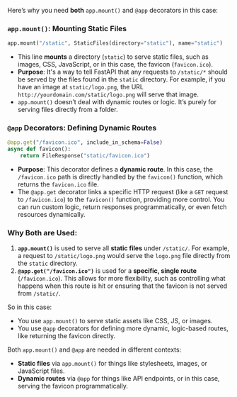 <!-- Ah, now I understand! You're referring to `app.mount("/static", StaticFiles(...))` and wondering why **both** `app` (the FastAPI instance) and the `@app` decorators are used. -->

Here’s why you need **both** `app.mount()` and `@app` decorators in this case:

### **`app.mount()`**: Mounting Static Files
```python
app.mount("/static", StaticFiles(directory="static"), name="static")
```
- This line **mounts** a directory (`static`) to serve static files, such as images, CSS, JavaScript, or in this case, the favicon (`favicon.ico`).
- **Purpose**: It's a way to tell FastAPI that any requests to `/static/*` should be served by the files found in the `static` directory. For example, if you have an image at `static/logo.png`, the URL `http://yourdomain.com/static/logo.png` will serve that image.
- `app.mount()` doesn’t deal with dynamic routes or logic. It’s purely for serving files directly from a folder.

### **`@app` Decorators**: Defining Dynamic Routes
```python
@app.get("/favicon.ico", include_in_schema=False)
async def favicon():
    return FileResponse("static/favicon.ico")
```
- **Purpose**: This decorator defines a **dynamic route**. In this case, the `/favicon.ico` path is directly handled by the `favicon()` function, which returns the `favicon.ico` file.
- The `@app.get` decorator links a specific HTTP request (like a `GET` request to `/favicon.ico`) to the `favicon()` function, providing more control. You can run custom logic, return responses programmatically, or even fetch resources dynamically.

### **Why Both are Used**:
1. **`app.mount()`** is used to serve all **static files** under `/static/`. For example, a request to `/static/logo.png` would serve the `logo.png` file directly from the `static` directory.
2. **`@app.get("/favicon.ico")`** is used for a **specific, single route** (`/favicon.ico`). This allows for more flexibility, such as controlling what happens when this route is hit or ensuring that the favicon is not served from `/static/`.

So in this case:
- You use `app.mount()` to serve static assets like CSS, JS, or images.
- You use `@app` decorators for defining more dynamic, logic-based routes, like returning the favicon directly.

Both `app.mount()` and `@app` are needed in different contexts:
- **Static files** via `app.mount()` for things like stylesheets, images, or JavaScript files.
- **Dynamic routes** via `@app` for things like API endpoints, or in this case, serving the favicon programmatically.